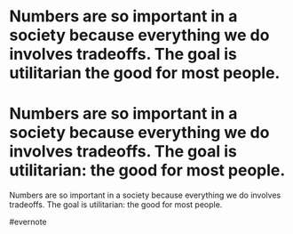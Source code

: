 # Numbers are so important in a society because everything we do involves tradeoffs. The goal is utilitarian the good for most people.

# Numbers are so important in a society because everything we do involves tradeoffs. The goal is utilitarian: the good for most people.

Numbers are so important in a society because everything we do involves tradeoffs. The goal is utilitarian: the good for most people.

\#evernote

